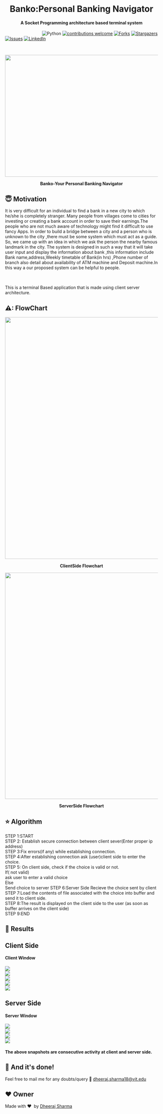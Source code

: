 
<h1 align="center">Banko:Personal Banking Navigator</h1>

<div align= "center">
  <h4>A Socket Programming architecture based terminal system </h4>
</div>

&nbsp;&nbsp;&nbsp;&nbsp;&nbsp;&nbsp;&nbsp;&nbsp;&nbsp;&nbsp;&nbsp;&nbsp;&nbsp;&nbsp;&nbsp;&nbsp;&nbsp;&nbsp;&nbsp;&nbsp;&nbsp;&nbsp;&nbsp;&nbsp;&nbsp;&nbsp;&nbsp;&nbsp;&nbsp;&nbsp;
![Python](https://img.shields.io/badge/python-v3.6+-blue.svg)
[![contributions welcome](https://img.shields.io/badge/contributions-welcome-brightgreen.svg?style=flat)](https://github.com/dheerajsharma0401/Chest-Xrays-Pneumonia-Prediction/issues)
[![Forks](https://img.shields.io/github/forks/dheerajsharma0401/Banko-Your-Personal-Banking-Navigator.svg?logo=github)](https://github.com/dheerajsharma0401/Banko-Your-Personal-Banking-Navigator/network/members)
[![Stargazers](https://img.shields.io/github/stars/dheerajsharma0401/Banko-Your-Personal-Banking-Navigator.svg?logo=github)](https://github.com/dheerajsharma0401/Banko-Your-Personal-Banking-Navigator/stargazers)
[![Issues](https://img.shields.io/github/issues/dheerajsharma0401/Banko-Your-Personal-Banking-Navigator.svg?logo=github)](https://github.com/dheerajsharma0401/Banko-Your-Personal-Banking-Navigator/issues)
[![LinkedIn](https://img.shields.io/badge/-LinkedIn-black.svg?style=flat-square&logo=linkedin&colorB=555)](https://www.linkedin.com/in/dheeraj-sharma-142bb0190/)

&nbsp;&nbsp;&nbsp;&nbsp;&nbsp;&nbsp;&nbsp;&nbsp;&nbsp;&nbsp;&nbsp;&nbsp;&nbsp;&nbsp;&nbsp;&nbsp;&nbsp;&nbsp;&nbsp;&nbsp;&nbsp;&nbsp;&nbsp;&nbsp;&nbsp;&nbsp;&nbsp;&nbsp;&nbsp;&nbsp;&nbsp;&nbsp;&nbsp;&nbsp;&nbsp;
<p align="center"><img src="https://github.com/dheerajsharma0401/Banko-Your-Personal-Banking-Navigator/blob/main/Outputs/logo.png" width="700" height="400"></p>
<p align="center"><b>Banko-Your Personal Banking Navigator</b></p>

## :innocent: Motivation
It is very difficult for an individual to find a bank in a new city to which he/she is completely stranger.
Many people from villages come to cities for investing or creating a bank account in order to save their earnings.The people who are not much aware of technology might find it difficult to use fancy Apps. In order to build a bridge between a city and a person who is unknown to the city ,there must be some system which must act as a guide.
So, we came up with an idea in which we ask the person the nearby famous landmark in the city. The system is designed in such a way that it will take user input and display the information about bank ,this information include Bank name,address,Weekly timetable of Bank(in hrs) ,Phone number of branch also detail about availability of ATM machine and Deposit machine.In this way a our proposed system can be helpful to people. 

</br></br> This is a terminal Based application that is made using client server architecture.




<!---Unable to communicate verbally is a disability. In order to communicate there are many ways, one of the most popular methods is the use of predefined sign languages. The purpose of this project is to bridge the __research gap__ and to contribute to recognize __American sign languages(ASL)__ with maximum efficiency. This repository focuses on the recognition of ASL in real time, converting predicted characters to sentences and output is generated in terms of voice formats. The system is trained by convolutional neural networks for the classification of __26 alphabets__ and one extra alphabet for null character. The proposed work has achieved an efficiency of __99.88%__ on the test set.--->


## ⚠: FlowChart

<p align="center"><img src="https://github.com/dheerajsharma0401/Banko-Your-Personal-Banking-Navigator/blob/main/Outputs/ClientFlow.png" width="781" height="794"></p>

<p align="center"><b>ClientSide Flowchart</b></p>


<p align="center"><img src="https://github.com/dheerajsharma0401/Banko-Your-Personal-Banking-Navigator/blob/main/Outputs/ServerFlow.png" width="724" height="743"></p>

<p align="center"><b>ServerSide Flowchart</b></p>


## :star: Algorithm

STEP 1:START<br>
STEP 2: Establish secure connection between client sever(Enter proper ip address)<br>
STEP 3:Fix errors(if any) while establishing connection.<br>
STEP 4:After establishing connection ask (user)client side to enter the choice.<br>
STEP 5: On client side, check if the choice is valid or not.<br>
If( not valid)<br>
 ask user to enter a valid choice<br>
Else<br>
  Send choice to server
STEP 6:Server Side Recieve the choice sent by client<br>
STEP 7:Load the contents of file associated with the choice into buffer and send it to client side.<br>
STEP 8:The result is displayed on the client side to the user (as soon as buffer arrives on the client side)<br>
STEP 9:END<br>




## :key: Results 

## Client Side
#### Client Window
![](https://github.com/dheerajsharma0401/Banko-Your-Personal-Banking-Navigator/blob/main/Outputs/Client1.png)<br />
![](https://github.com/dheerajsharma0401/Banko-Your-Personal-Banking-Navigator/blob/main/Outputs/Client2.png)<br />
![](https://github.com/dheerajsharma0401/Banko-Your-Personal-Banking-Navigator/blob/main/Outputs/Client3.png)<br />
![](https://github.com/dheerajsharma0401/Banko-Your-Personal-Banking-Navigator/blob/main/Outputs/Client4.png)<br />
![](https://github.com/dheerajsharma0401/Banko-Your-Personal-Banking-Navigator/blob/main/Outputs/Client5.png)<br />

## Server Side
#### Server Window
![](https://github.com/dheerajsharma0401/Banko-Your-Personal-Banking-Navigator/blob/main/Outputs/Server1.png)<br />
![](https://github.com/dheerajsharma0401/Banko-Your-Personal-Banking-Navigator/blob/main/Outputs/Server2.png)<br />
![](https://github.com/dheerajsharma0401/Banko-Your-Personal-Banking-Navigator/blob/main/Outputs/Server3.png)<br />
![](https://github.com/dheerajsharma0401/Banko-Your-Personal-Banking-Navigator/blob/main/Outputs/Server4.png)<br />


#### The above snapshots are consecutive activity at client and server side. 


## :clap: And it's done!
Feel free to mail me for any doubts/query 
:email: dheeraj.sharma18@vit.edu


## :heart: Owner
Made with :heart:&nbsp;  by [Dheeraj Sharma](https://github.com/dheerajsharma0401)
